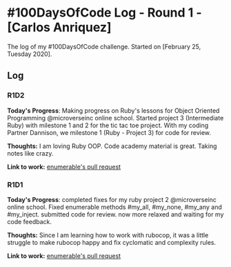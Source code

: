 # #100DaysOfCode Log - Round 1 - [Carlos Anriquez]

The log of my #100DaysOfCode challenge. Started on [February 25, Tuesday 2020].

## Log

### R1D2 
**Today's Progress**: Making progress on Ruby's lessons for Object Oriented Programming @microverseinc online school. Started project 3 (Intermediate Ruby) with milestone 1 and 2 for the tic tac toe project. With my coding Partner Dannison, we milestone 1 (Ruby - Project 3) for code for review.

**Thoughts:** I am loving Ruby OOP. Code academy material is great. Taking notes like crazy. 

**Link to work:** [enumerable's pull request](https://github.com/canriquez/enumerable/pull/4)

### R1D1 
**Today's Progress**: completed fixes for my ruby project 2 @microverseinc online school. Fixed enumerable methods #my_all, #my_none, #my_any and #my_inject. submitted code for review. now more relaxed and waiting for my code feedback.

**Thoughts:** Since I am learning how to work with rubocop, it was a little struggle to make rubocop happy and fix cyclomatic and complexity rules. 

**Link to work:** [enumerable's pull request](https://github.com/canriquez/enumerable/pull/4)


